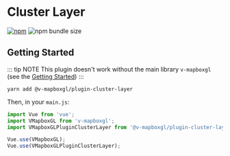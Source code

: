 # Cluster Layer

[![npm](https://img.shields.io/npm/v/@v-mapboxgl/plugin-cluster-layer.svg)](https://www.npmjs.com/package/@v-mapboxgl/plugin-cluster-layer)
![npm bundle size](https://img.shields.io/bundlephobia/minzip/@v-mapboxgl/plugin-cluster-layer)

## Getting Started

::: tip NOTE
This plugin doesn't work without the main library `v-mapboxgl` (see the [Getting Started](/guide/getting-started.md))
:::

```
yarn add @v-mapboxgl/plugin-cluster-layer
```

Then, in your `main.js`:

```js
import Vue from 'vue';
import VMapboxGL from 'v-mapboxgl';
import VMapboxGLPluginClusterLayer from '@v-mapboxgl/plugin-cluster-layer';

Vue.use(VMapboxGL);
Vue.use(VMapboxGLPluginClusterLayer);
```
